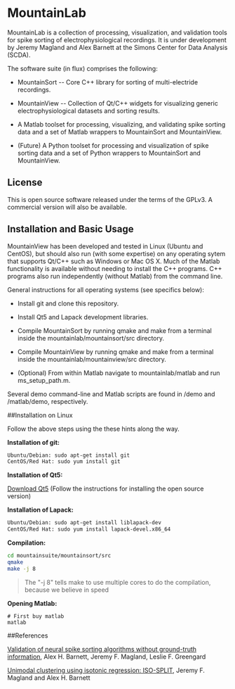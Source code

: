 # MountainLab
MountainLab is a collection of processing, visualization, and validation tools for spike sorting of electrophysiological recordings. It is under development by Jeremy Magland and Alex Barnett at the Simons Center for Data Analysis (SCDA).

The software suite (in flux) comprises the following:

* MountainSort -- Core C++ library for sorting of multi-electride recordings.

* MountainView -- Collection of Qt/C++ widgets for visualizing generic electrophysiological datasets and sorting results.

* A Matlab toolset for processing, visualizing, and validating spike sorting data and a set of Matlab wrappers to MountainSort and MountainView.

* (Future) A Python toolset for processing and visualization of spike sorting data and a set of Python wrappers to MountainSort and MountainView.

## License

This is open source software released under the terms of the GPLv3. A commercial version will also be available.

## Installation and Basic Usage

MountainView has been developed and tested in Linux (Ubuntu and CentOS), but should also run (with some expertise) on any operating sytem that supports Qt/C++ such as Windows or Mac OS X. Much of the Matlab functionality is available without needing to install the C++ programs. C++ programs also run independently (without Matlab) from the command line.

General instructions for all operating systems (see specifics below):

* Install git and clone this repository.

* Install Qt5 and Lapack development libraries.

* Compile MountainSort by running qmake and make from a terminal inside the mountainlab/mountainsort/src directory.

* Compile MountainView by running qmake and make from a terminal inside the mountainlab/mountainview/src directory.

* (Optional) From within Matlab navigate to mountainlab/matlab and run ms_setup_path.m.

Several demo command-line and Matlab scripts are found in /demo and /matlab/demo, respectively.

##Installation on Linux

Follow the above steps using the these hints along the way.

**Installation of git:**
```bash
Ubuntu/Debian: sudo apt-get install git
CentOS/Red Hat: sudo yum install git
```

**Installation of Qt5:**

[Download Qt5](https://www.qt.io/download-open-source/)
(Follow the instructions for installing the open source version)

**Installation of Lapack:**
```bash
Ubuntu/Debian: sudo apt-get install liblapack-dev
CentOS/Red Hat: sudo yum install lapack-devel.x86_64
```

**Compilation:**
```bash
cd mountainsuite/mountainsort/src
qmake
make -j 8
```
> The "-j 8" tells make to use multiple cores to do the compilation, because we believe in speed

**Opening Matlab:**
```
# First buy matlab
matlab
```

##References

[Validation of neural spike sorting algorithms without ground-truth information](http://arxiv.org/abs/1508.06936), Alex H. Barnett, Jeremy F. Magland, Leslie F. Greengard

[Unimodal clustering using isotonic regression: ISO-SPLIT](http://arxiv.org/abs/1508.04841), Jeremy F. Magland and Alex H. Barnett

